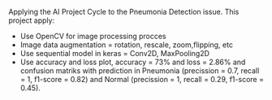 Applying the AI Project Cycle to the Pneumonia Detection issue. This project apply:
- Use OpenCV for image processing procces
- Image data augmentation = rotation, rescale, zoom,flipping, etc
- Use sequential model in keras = Conv2D, MaxPooling2D
- Use accuracy and loss plot, accuracy = 73% and loss = 2.86% and confusion matriks with prediction in Pneumonia (precission = 0.7, recall = 1, f1-score = 0.82) and Normal (precission = 1, recall = 0.29, f1-score = 0.45).
